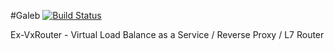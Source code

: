 #Galeb
[![Build Status](https://travis-ci.org/tuxmonteiro/galeb.svg?branch=develop)](https://travis-ci.org/tuxmonteiro/galeb)

Ex-VxRouter - Virtual Load Balance as a Service / Reverse Proxy / L7 Router
